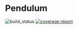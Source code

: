 # Pendulum

![build_status](https://gitlab.com/LanderU/pendulum/badges/prototype/pipeline.svg) [![coverage report](https://gitlab.com/LanderU/pendulum/badges/coverage/coverage.svg)](https://gitlab.com/LanderU/pendulum/commits/coverage)
